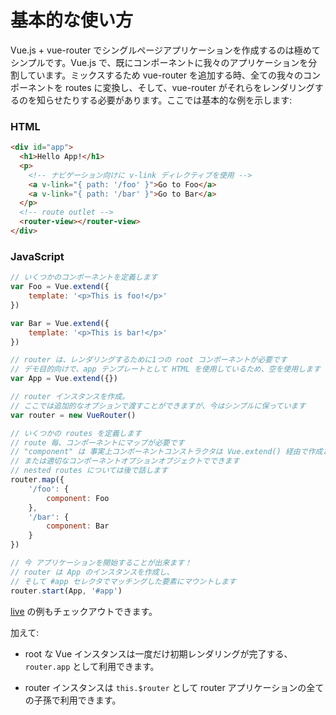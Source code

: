 # 基本的な使い方

Vue.js + vue-router でシングルページアプリケーションを作成するのは極めてシンプルです。Vue.js で、既にコンポーネントに我々のアプリケーションを分割しています。ミックスするため vue-router を追加する時、全ての我々のコンポーネントを routes に変換し、そして、vue-router がそれらをレンダリングするのを知らせたりする必要があります。ここでは基本的な例を示します:

### HTML

``` html
<div id="app">
  <h1>Hello App!</h1>
  <p>
    <!-- ナビゲーション向けに v-link ディレクティブを使用 -->
    <a v-link="{ path: '/foo' }">Go to Foo</a>
    <a v-link="{ path: '/bar' }">Go to Bar</a>
  </p>
  <!-- route outlet -->
  <router-view></router-view>
</div>
```

### JavaScript

``` js
// いくつかのコンポーネントを定義します
var Foo = Vue.extend({
    template: '<p>This is foo!</p>'
})

var Bar = Vue.extend({
    template: '<p>This is bar!</p>'
})

// router は、レンダリングするために1つの root コンポーネントが必要です
// デモ目的向けで、app テンプレートとして HTML を使用しているため、空を使用します
var App = Vue.extend({})

// router インスタンスを作成。
// ここでは追加的なオプションで渡すことができますが、今はシンプルに保っています
var router = new VueRouter()

// いくつかの routes を定義します
// route 毎、コンポーネントにマップが必要です
// "component" は 事実上コンポーネントコンストラクタは Vue.extend() 経由で作成されるか、
// または適切なコンポーネントオプションオブジェクトでできます
// nested routes については後で話します
router.map({
    '/foo': {
        component: Foo
    },
    '/bar': {
        component: Bar
    }
})

// 今 アプリケーションを開始することが出来ます！
// router は App のインスタンスを作成し、
// そして #app セレクタでマッチングした要素にマウントします
router.start(App, '#app')
```

[live](http://jsfiddle.net/yyx990803/xyu276sa/) の例もチェックアウトできます。

加えて:

- root な Vue インスタンスは一度だけ初期レンダリングが完了する、 `router.app` として利用できます。

- router インスタンスは `this.$router` として router アプリケーションの全ての子孫で利用できます。
